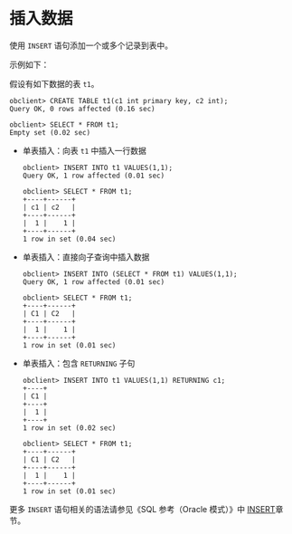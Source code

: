 插入数据 
=========================

使用 `INSERT` 语句添加一个或多个记录到表中。

示例如下：

假设有如下数据的表 `t1`。

    obclient> CREATE TABLE t1(c1 int primary key, c2 int);
    Query OK, 0 rows affected (0.16 sec) 
    
    obclient> SELECT * FROM t1;
    Empty set (0.02 sec)



* 单表插入：向表 `t1` 中插入一行数据

      obclient> INSERT INTO t1 VALUES(1,1);
      Query OK, 1 row affected (0.01 sec)
      
      obclient> SELECT * FROM t1;
      +----+------+
      | c1 | c2   |
      +----+------+
      |  1 |    1 |
      +----+------+
      1 row in set (0.04 sec)

  

* 单表插入：直接向子查询中插入数据

      obclient> INSERT INTO (SELECT * FROM t1) VALUES(1,1);
      Query OK, 1 row affected (0.01 sec)
      
      obclient> SELECT * FROM t1;
      +----+------+
      | C1 | C2   |
      +----+------+
      |  1 |    1 |
      +----+------+
      1 row in set (0.01 sec)

  

* 单表插入：包含 `RETURNING` 子句

      obclient> INSERT INTO t1 VALUES(1,1) RETURNING c1;
      +----+
      | C1 |
      +----+
      |  1 |
      +----+
      1 row in set (0.02 sec)
      
      obclient> SELECT * FROM t1;
      +----+------+
      | C1 | C2   |
      +----+------+
      |  1 |    1 |
      +----+------+
      1 row in set (0.01 sec)

  




更多 `INSERT` 语句相关的语法请参见《SQL 参考（Oracle 模式）》中 [INSERT]()章节。
